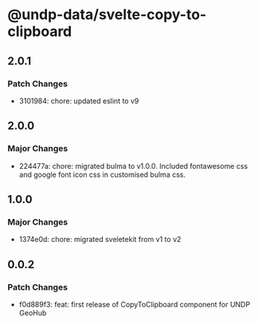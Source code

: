 # @undp-data/svelte-copy-to-clipboard

## 2.0.1

### Patch Changes

- 3101984: chore: updated eslint to v9

## 2.0.0

### Major Changes

- 224477a: chore: migrated bulma to v1.0.0. Included fontawesome css and google font icon css in customised bulma css.

## 1.0.0

### Major Changes

- 1374e0d: chore: migrated sveletekit from v1 to v2

## 0.0.2

### Patch Changes

- f0d889f3: feat: first release of CopyToClipboard component for UNDP GeoHub
